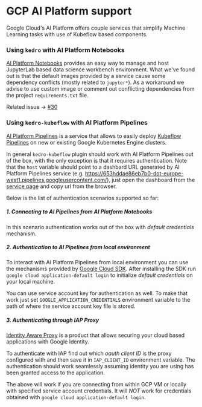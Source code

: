# GCP AI Platform support

Google Cloud's AI Platform offers couple services that simplify Machine Learning 
tasks with use of Kubeflow based components.

### Using `kedro` with AI Platform Notebooks

[AI Platform Notebooks](https://cloud.google.com/ai-platform-notebooks) provides 
an easy way to manage and host JupyterLab based data science workbench environment.
What we've found out is that the default images provided by a service cause some
dependency conflicts (mostly related to `jupyter*`). As a workaround we advise 
to use custom image or comment out conflicting dependencies from the project 
`requirements.txt` file.  

Related issue -> [#30](https://github.com/getindata/kedro-kubeflow/issues/30)

### Using `kedro-kubeflow` with AI Platform Pipelines

[AI Platform Pipelines](https://cloud.google.com/ai-platform/pipelines/docs/introduction)
is a service that allows to easily deploy [Kubeflow Pipelines](https://www.kubeflow.org/docs/pipelines/overview/pipelines-overview/)
on new or existing Google Kubernetes Engine clusters. 

In general `kedro-kubeflow` plugin should work with AI Platform Pipelines out of 
the box, with the only exception is that it requires authentication. Note that the `host` 
variable should point to a dashbard URL generated by AI Platform Pipelines service 
(e.g. https://653hddae86eb7b0-dot-europe-west1.pipelines.googleusercontent.com/), 
just open the dashboard from the [service page](https://console.cloud.google.com/ai-platform/pipelines/clusters)
and copy url from the browser. 

Below is the list of authentication scenarios supported so far: 

##### 1. Connecting to AI Pipelines from AI Platform Notebooks
In this scenario authentication works out of the box with _default credentials_ 
mechanism. 

##### 2. Authentication to AI Pipelines from local environment
To interact with AI Platform Pipelines from local environment you can use the 
mechanisms provided by [Google Cloud SDK](https://cloud.google.com/sdk). After
installing the SDK run `google cloud application-default login` to initialize 
_default credentials_ on your local machine. 

You can use service account key for authentication as well. To make that work just 
set `GOOGLE_APPLICATION_CREDENTIALS` environment variable to the path of where the
service account key file is stored.    

##### 3. Authenticating through IAP Proxy
[Identity Aware Proxy](https://cloud.google.com/iap) is a product that allows 
securing your cloud based applications with Google Identity. 

To authenticate with IAP find out which _oauth client ID_ is the proxy configured
with and then save it in `IAP_CLIENT_ID` environment variable. The authentication
should work seamlessly assuming identity you are using has been granted access to 
the application. 

The above will work if you are connecting from within GCP VM or locally with specified
service account credentials. It will *NOT* work for credentials obtained with `google
cloud application-default login`.   




